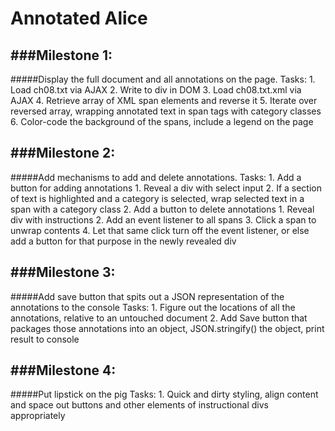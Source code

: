 # Annotated Alice

###Milestone 1:
------
#####Display the full document and all annotations on the page.
	Tasks:
	1. Load ch08.txt via AJAX
	2. Write to div in DOM
	3. Load ch08.txt.xml via AJAX
	4. Retrieve array of XML span elements and reverse it
	5. Iterate over reversed array, wrapping annotated text in span tags with category classes
	6. Color-code the background of the spans, include a legend on the page

###Milestone 2:
------
#####Add mechanisms to add and delete annotations.
	Tasks:
	1. Add a button for adding annotations
		1. Reveal a div with select input
		2. If a section of text is highlighted and a category is selected, wrap selected text in a span with a category class
	2. Add a button to delete annotations
		1. Reveal div with instructions
		2. Add an event listener to all spans
	3. Click a span to unwrap contents
    	4. Let that same click turn off the event listener, or else add a button for that purpose in the newly revealed div

###Milestone 3:
------
#####Add save button that spits out a JSON representation of the annotations to the console
  	Tasks:
	1. Figure out the locations of all the annotations, relative to an untouched document
	2. Add Save button that packages those annotations into an object, JSON.stringify() the object, print result to console

###Milestone 4:
------
#####Put lipstick on the pig
        Tasks:
        1. Quick and dirty styling, align content and space out buttons and other elements of instructional divs appropriately
